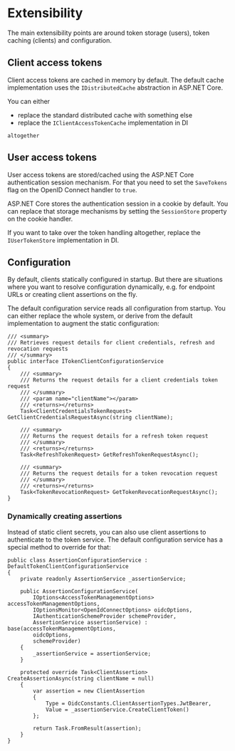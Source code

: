Extensibility
=============

The main extensibility points are around token storage (users), token
caching (clients) and configuration.

Client access tokens
--------------------

Client access tokens are cached in memory by default. The default cache
implementation uses the `IDistributedCache` abstraction in ASP.NET Core.

You can either

-   replace the standard distributed cache with something else
-   replace the `IClientAccessTokenCache` implementation in DI
```
altogether
```

User access tokens
------------------

User access tokens are stored/cached using the ASP.NET Core
authentication session mechanism. For that you need to set the
`SaveTokens` flag on the OpenID Connect handler to `true`.

ASP.NET Core stores the authentication session in a cookie by default.
You can replace that storage mechanisms by setting the `SessionStore`
property on the cookie handler.

If you want to take over the token handling altogether, replace the
`IUserTokenStore` implementation in DI.

Configuration
-------------

By default, clients statically configured in startup. But there are
situations where you want to resolve configuration dynamically, e.g. for
endpoint URLs or creating client assertions on the fly.

The default configuration service reads all configuration from startup.
You can either replace the whole system, or derive from the default
implementation to augment the static configuration:

```
/// <summary>
/// Retrieves request details for client credentials, refresh and revocation requests
/// </summary>
public interface ITokenClientConfigurationService
{
    /// <summary>
    /// Returns the request details for a client credentials token request
    /// </summary>
    /// <param name="clientName"></param>
    /// <returns></returns>
    Task<ClientCredentialsTokenRequest> GetClientCredentialsRequestAsync(string clientName);

    /// <summary>
    /// Returns the request details for a refresh token request
    /// </summary>
    /// <returns></returns>
    Task<RefreshTokenRequest> GetRefreshTokenRequestAsync();

    /// <summary>
    /// Returns the request details for a token revocation request
    /// </summary>
    /// <returns></returns>
    Task<TokenRevocationRequest> GetTokenRevocationRequestAsync();
}
```

### Dynamically creating assertions

Instead of static client secrets, you can also use client assertions to
authenticate to the token service. The default configuration service has
a special method to override for that:

```
public class AssertionConfigurationService : DefaultTokenClientConfigurationService
{
    private readonly AssertionService _assertionService;

    public AssertionConfigurationService(
        IOptions<AccessTokenManagementOptions> accessTokenManagementOptions,
        IOptionsMonitor<OpenIdConnectOptions> oidcOptions,
        IAuthenticationSchemeProvider schemeProvider,
        AssertionService assertionService) : base(accessTokenManagementOptions,
        oidcOptions,
        schemeProvider)
    {
        _assertionService = assertionService;
    }

    protected override Task<ClientAssertion> CreateAssertionAsync(string clientName = null)
    {
        var assertion = new ClientAssertion
        {
            Type = OidcConstants.ClientAssertionTypes.JwtBearer,
            Value = _assertionService.CreateClientToken()
        };

        return Task.FromResult(assertion);
    }
}
```
